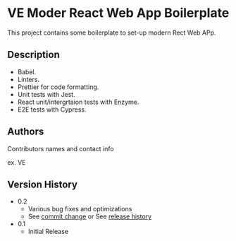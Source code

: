 # VE Moder React Web App Boilerplate

This project contains some boilerplate to set-up modern Rect Web APp.

## Description

- Babel.
- Linters.
- Prettier for code formatting.
- Unit tests with Jest.
- React unit/intergrtaion tests with Enzyme.
- E2E tests with Cypress.

## Authors

Contributors names and contact info

ex. VE  

## Version History

* 0.2
    * Various bug fixes and optimizations
    * See [commit change]() or See [release history]()
* 0.1
    * Initial Release